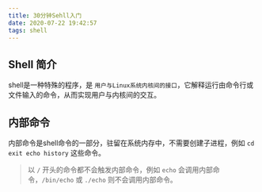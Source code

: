 ```yaml
---
title: 30分钟Sehll入门
date: 2020-07-22 19:42:57
tags: shell
---
```


## Shell 简介

shell是一种特殊的程序，是 `用户与Linux系统内核间的接口`，它解释运行由命令行或文件输入的命令，从而实现用户与内核间的交互。

## 内部命令

内部命令是shell命令的一部分，驻留在系统内存中，不需要创建子进程，例如 `cd exit echo history` 这些命令。

> 以 `/` 开头的命令都不会触发内部命令，例如 `echo` 会调用内部命令，`/bin/echo` 或 `./echo` 则不会调用内部命令。